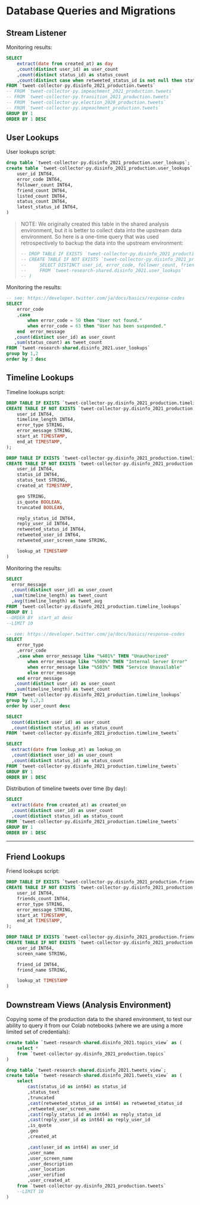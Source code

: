 

# Database Queries and Migrations

## Stream Listener

Monitoring results:

```sql
SELECT
    extract(date from created_at) as day
    ,count(distinct user_id) as user_count
    ,count(distinct status_id) as status_count
    ,count(distinct case when retweeted_status_id is not null then status_id end) as rt_count
FROM `tweet-collector-py.disinfo_2021_production.tweets`
-- FROM `tweet-collector-py.impeachment_2021_production.tweets`
-- FROM `tweet-collector-py.transition_2021_production.tweets`
-- FROM `tweet-collector-py.election_2020_production.tweets`
-- FROM `tweet-collector-py.impeachment_production.tweets`
GROUP BY 1
ORDER BY 1 DESC
```

## User Lookups

User lookups script:

```sql
drop table `tweet-collector-py.disinfo_2021_production.user_lookups`;
create table `tweet-collector-py.disinfo_2021_production.user_lookups` (
    user_id INT64,
    error_code INT64,
    follower_count INT64,
    friend_count INT64,
    listed_count INT64,
    status_count INT64,
    latest_status_id INT64,
)
```

> NOTE: We originally created this table in the shared analysis environment, but it is better to collect data into the upstream data environment. So here is a one-time query that was used retrospectively to backup the data into the upstream environment:
>
>```sql
> -- DROP TABLE IF EXISTS `tweet-collector-py.disinfo_2021_production.user_lookups`;
> -- CREATE TABLE IF NOT EXISTS `tweet-collector-py.disinfo_2021_production.user_lookups` as (
> --     SELECT DISTINCT user_id, error_code, follower_count, friend_count, listed_count, status_count, latest_status_id
> --     FROM `tweet-research-shared.disinfo_2021.user_lookups`
> -- )
>```

Monitoring the results:

```sql
-- see: https://developer.twitter.com/ja/docs/basics/response-codes
SELECT
    error_code
    ,case
        when error_code = 50 then "User not found."
        when error_code = 63 then "User has been suspended."
    end  error_message
   ,count(distinct user_id) as user_count
   ,sum(status_count) as tweet_count
FROM `tweet-research-shared.disinfo_2021.user_lookups`
group by 1,2
order by 3 desc
```

## Timeline Lookups

Timeline lookups script:

```sql
DROP TABLE IF EXISTS `tweet-collector-py.disinfo_2021_production.timeline_lookups`;
CREATE TABLE IF NOT EXISTS `tweet-collector-py.disinfo_2021_production.timeline_lookups` (
    user_id INT64,
    timeline_length INT64,
    error_type STRING,
    error_message STRING,
    start_at TIMESTAMP,
    end_at TIMESTAMP,
);
```

```sql
DROP TABLE IF EXISTS `tweet-collector-py.disinfo_2021_production.timeline_tweets`;
CREATE TABLE IF NOT EXISTS `tweet-collector-py.disinfo_2021_production.timeline_tweets` (
    user_id INT64,
    status_id INT64,
    status_text STRING,
    created_at TIMESTAMP,

    geo STRING,
    is_quote BOOLEAN,
    truncated BOOLEAN,

    reply_status_id INT64,
    reply_user_id INT64,
    retweeted_status_id INT64,
    retweeted_user_id INT64,
    retweeted_user_screen_name STRING,

    lookup_at TIMESTAMP
)
```

Monitoring the results:

```sql
SELECT
  error_message
  ,count(distinct user_id) as user_count
  ,sum(timeline_length) as tweet_count
  ,avg(timeline_length) as tweet_avg
FROM `tweet-collector-py.disinfo_2021_production.timeline_lookups`
GROUP BY 1
--ORDER BY  start_at desc
--LIMIT 10
```

```sql
-- see: https://developer.twitter.com/ja/docs/basics/response-codes
SELECT
    error_type
    ,error_code
    ,case when error_message like "%401%" THEN "Unauthorized"
        when error_message like "%500%" THEN "Internal Server Error"
        when error_message like "%503%" THEN "Service Unavailable"
        else error_message
    end error_message
   ,count(distinct user_id) as user_count
   ,sum(timeline_length) as tweet_count
FROM `tweet-collector-py.disinfo_2021_production.timeline_lookups`
group by 1,2,3
order by user_count desc
```

```sql
SELECT
  count(distinct user_id) as user_count
  ,count(distinct status_id) as status_count
FROM `tweet-collector-py.disinfo_2021_production.timeline_tweets`
```

```sql
SELECT
  extract(date from lookup_at) as lookup_on
  ,count(distinct user_id) as user_count
  ,count(distinct status_id) as status_count
FROM `tweet-collector-py.disinfo_2021_production.timeline_tweets`
GROUP BY 1
ORDER BY 1 DESC
```

Distribution of timeline tweets over time (by day):

```sql
SELECT
  extract(date from created_at) as created_on
  ,count(distinct user_id) as user_count
  ,count(distinct status_id) as status_count
FROM `tweet-collector-py.disinfo_2021_production.timeline_tweets`
GROUP BY 1
ORDER BY 1 DESC
```

<hr>

## Friend Lookups

Friend lookups script:

```sql
DROP TABLE IF EXISTS `tweet-collector-py.disinfo_2021_production.friend_lookups`;
CREATE TABLE IF NOT EXISTS `tweet-collector-py.disinfo_2021_production.friend_lookups` (
    user_id INT64,
    friends_count INT64,
    error_type STRING,
    error_message STRING,
    start_at TIMESTAMP,
    end_at TIMESTAMP,
);
```

```sql
DROP TABLE IF EXISTS `tweet-collector-py.disinfo_2021_production.friends`;
CREATE TABLE IF NOT EXISTS `tweet-collector-py.disinfo_2021_production.friends` (
    user_id INT64,
    screen_name STRING,

    friend_id INT64,
    friend_name STRING,

    lookup_at TIMESTAMP
)
```




## Downstream Views (Analysis Environment)

Copying some of the production data to the shared environment, to test our ability to query it from our Colab notebooks (where we are using a more limited set of credentials):

```sql
create table `tweet-research-shared.disinfo_2021.topics_view` as (
    select *
    from `tweet-collector-py.disinfo_2021_production.topics`
)
```

```sql
drop table `tweet-research-shared.disinfo_2021.tweets_view`;
create table `tweet-research-shared.disinfo_2021.tweets_view` as (
    select
        cast(status_id as int64) as status_id
        ,status_text
        ,truncated
        ,cast(retweeted_status_id as int64) as retweeted_status_id
        ,retweeted_user_screen_name
        ,cast(reply_status_id as int64) as reply_status_id
        ,cast(reply_user_id as int64) as reply_user_id
        ,is_quote
        ,geo
        ,created_at

        ,cast(user_id as int64) as user_id
        ,user_name
        ,user_screen_name
        ,user_description
        ,user_location
        ,user_verified
        ,user_created_at
    from `tweet-collector-py.disinfo_2021_production.tweets`
    --LIMIT 10
)
```
